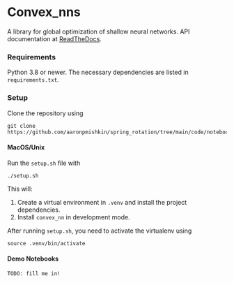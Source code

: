 # Convex_nns

A library for global optimization of shallow neural networks.
API documentation at [ReadTheDocs](https://cvx-nn.readthedocs.io/en/latest/).

### Requirements

Python 3.8 or newer. The necessary dependencies are listed in `requirements.txt`. 

### Setup

Clone the repository using

```
git clone https://github.com/aaronpmishkin/spring_rotation/tree/main/code/notebooks
```

#### MacOS/Unix

Run the `setup.sh` file with

```
./setup.sh
```

This will:

1. Create a virtual environment in `.venv` and install the project dependencies. 
2. Install `convex_nn` in development mode.

After running `setup.sh`, you need to activate the virtualenv using 

```
source .venv/bin/activate
``` 

#### Demo Notebooks

`TODO: fill me in!`
